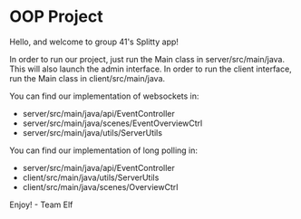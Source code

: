 # OOP Project

Hello, and welcome to group 41's Splitty app!

In order to run our project, just run the Main class in server/src/main/java. This will also launch the admin interface.
In order to run the client interface, run the Main class in client/src/main/java.

You can find our implementation of websockets in:
- server/src/main/java/api/EventController
- server/src/main/java/scenes/EventOverviewCtrl
- server/src/main/java/utils/ServerUtils 

You can find our implementation of long polling in:
- server/src/main/java/api/EventController
- client/src/main/java/utils/ServerUtils
- client/src/main/java/scenes/OverviewCtrl

Enjoy! - Team Elf